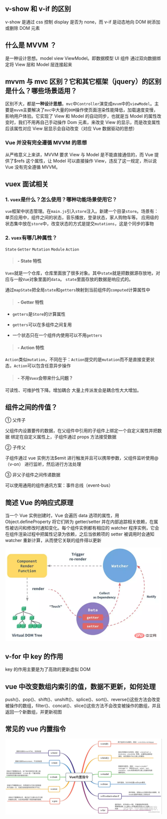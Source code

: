 ## v-show 和 v-if 的区别

v-show 是通过 css 控制 display 是否为 none，而 v-if 是动态地向 DOM 树添加或删除 DOM 元素

## 什么是 MVVM ？

是一种设计思想。model view ViewModel。即数据模型 UI 组件 通过双向数据绑定将 View 层和 Model 层连接起来

## mvvm 与 mvc 区别？它和其它框架（jquery）的区别是什么？哪些场景适用？

区别不大，都是**一种设计思想**。`mvc`中`Controller`演变成`mvvm`中的`viewModel`。主要是`mvvm`主要解决了`mvc`中大量的`DOM`操作使页面渲染性能降低，加载速度变慢，影响用户体验。它实现了 View 和 Model 的自动同步，也就是当 Model 的属性改变时，我们不用再自己手动操作 Dom 元素，来改变 View 的显示，而是改变属性后该属性对应 View 层显示会自动改变（对应 Vue 数据驱动的思想）

### Vue 并没有完全遵循 MVVM 的思想

从严格意义上来讲，MVVM 要求 View 与 Model 是不能直接通信的，而 Vue 提供了$refs 这个属性，让 Model 可以直接操作 View，违反了这一规定，所以说 Vue 没有完全遵循 MVVM。

## vuex 面试相关

### 1. `vuex`是什么？怎么使用？哪种功能场景使用它？

`vue`框架中状态管理。在`main.js`引入`store`注入。新建一个目录`store`。场景有：单页应用中，组件之间的状态，音乐播放，登录状态，家人购物车等。
应用级的状态集中放在`store`中，改变状态的方式是提交`mutations`，这是个同步的事物

### 2. `vuex`有哪几种属性？

`State` `Getter` `Mutation` `Module` `Action `

> #### - State 特性

`Vuex`就是一个仓库，仓库里面放了很多对象。其中`state`就是把数据源存放地，对应与一般`Vue`对象里面的`data`。
`state`里面存放的数据是响应式的。

通过`mapState`把全局`state`和`getters`映射到当前组件的`computed`计算属性中

> #### - Getter 特性

- `getters`是`Store`的计算属性

- `getters`可以在多组件之间复用

- 一个状态只在一个组件内使用可以不用`getters`

> #### - Action 特性

`Action`类似`mutation`，不同在于：`Action`提交的是`mutation`而不是直接变更状态，`Action`可以包含任意异步操作

> #### - 不用`Vuex`会带来什么问题？

可读性、可维护性下降。增加耦合 大量上传派发会是耦合性大大增加。

## 组件之间的传值？

① 父传子

父组件内设置要传的数据，在父组件中引用的子组件上绑定一个自定义属性并把数据 绑定在自定义属性上，子组件通过 props 方法接受数据

② 子传父

子组件通过 vue 实例方法$emit 进行触发并且可以携带参数，父组件监听使用@（v-on） 进行监听，然后进行方法处理

③ 非父子组件之间传递数据

可以使用通用的组件通讯方案：事件总线（event-bus）

## 简述 Vue 的响应式原理

当一个 Vue 实例创建时，Vue 会遍历 data 选项的属性，用 Object.defineProperty 将它们转为 getter/setter 并在内部追踪相关依赖，在属性被访问和修改时通知变化。每个组件实例都有相应的 watcher 程序实例，它会在组件渲染过程中把属性记录为依赖，之后当依赖项的 setter 被调用时会通知 watcher 重新计算，从而使它关联的组件得以更新

![Alt text](image.png)

## v-for 中 key 的作用

key 的作用主要是为了高效的更新虚拟 DOM

## vue 中改变数组内索引的值，数据不更新，如何处理

push()、pop()、shift()、unshift()、splice()、sort()、reverse()这些方法会改变被操作的数组，filter()、concat()、slice()这些方法不会改变被操作的数组，并且返回一个新数组，并更新视图

## 常见的 vue 内置指令

![Alt text](image-1.png)
